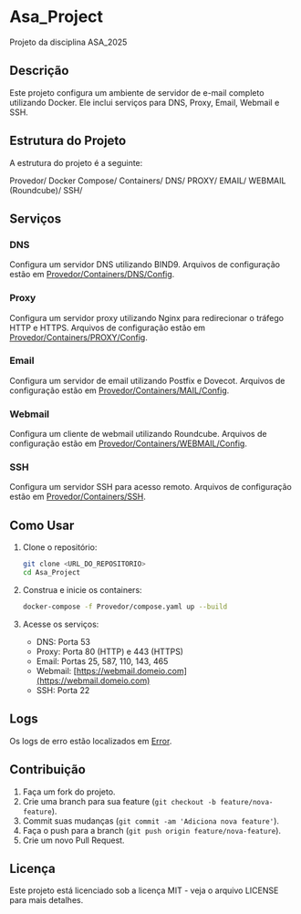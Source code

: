 # Asa_Project

Projeto da disciplina ASA_2025

## Descrição

Este projeto configura um ambiente de servidor de e-mail completo utilizando Docker. Ele inclui serviços para DNS, Proxy, Email, Webmail e SSH.

## Estrutura do Projeto

A estrutura do projeto é a seguinte:

Provedor/
    Docker Compose/
        Containers/
            DNS/
            PROXY/
            EMAIL/
            WEBMAIL (Roundcube)/
            SSH/

## Serviços

### DNS

Configura um servidor DNS utilizando BIND9. Arquivos de configuração estão em [Provedor/Containers/DNS/Config](Provedor/Containers/DNS/Config).

### Proxy

Configura um servidor proxy utilizando Nginx para redirecionar o tráfego HTTP e HTTPS. Arquivos de configuração estão em [Provedor/Containers/PROXY/Config](Provedor/Containers/PROXY/Config).

### Email

Configura um servidor de email utilizando Postfix e Dovecot. Arquivos de configuração estão em [Provedor/Containers/MAIL/Config](Provedor/Containers/MAIL/Config).

### Webmail

Configura um cliente de webmail utilizando Roundcube. Arquivos de configuração estão em [Provedor/Containers/WEBMAIL/Config](Provedor/Containers/WEBMAIL/Config).

### SSH

Configura um servidor SSH para acesso remoto. Arquivos de configuração estão em [Provedor/Containers/SSH](Provedor/Containers/SSH).

## Como Usar

1. Clone o repositório:
    ```sh
    git clone <URL_DO_REPOSITORIO>
    cd Asa_Project
    ```

2. Construa e inicie os containers:
    ```sh
    docker-compose -f Provedor/compose.yaml up --build
    ```

3. Acesse os serviços:
    - DNS: Porta 53
    - Proxy: Porta 80 (HTTP) e 443 (HTTPS)
    - Email: Portas 25, 587, 110, 143, 465
    - Webmail: [https://webmail.domeio.com](https://webmail.domeio.com)
    - SSH: Porta 22

## Logs

Os logs de erro estão localizados em [Error](http://_vscodecontentref_/15).

## Contribuição

1. Faça um fork do projeto.
2. Crie uma branch para sua feature (`git checkout -b feature/nova-feature`).
3. Commit suas mudanças (`git commit -am 'Adiciona nova feature'`).
4. Faça o push para a branch (`git push origin feature/nova-feature`).
5. Crie um novo Pull Request.

## Licença

Este projeto está licenciado sob a licença MIT - veja o arquivo LICENSE para mais detalhes.